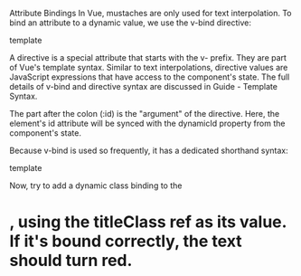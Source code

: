 Attribute Bindings
In Vue, mustaches are only used for text interpolation. To bind an attribute to a dynamic value, we use the v-bind directive:

template
<div v-bind:id="dynamicId"></div>
A directive is a special attribute that starts with the v- prefix. They are part of Vue's template syntax. Similar to text interpolations, directive values are JavaScript expressions that have access to the component's state. The full details of v-bind and directive syntax are discussed in Guide - Template Syntax.

The part after the colon (:id) is the "argument" of the directive. Here, the element's id attribute will be synced with the dynamicId property from the component's state.

Because v-bind is used so frequently, it has a dedicated shorthand syntax:

template
<div :id="dynamicId"></div>
Now, try to add a dynamic class binding to the <h1>, using the titleClass ref as its value. If it's bound correctly, the text should turn red.